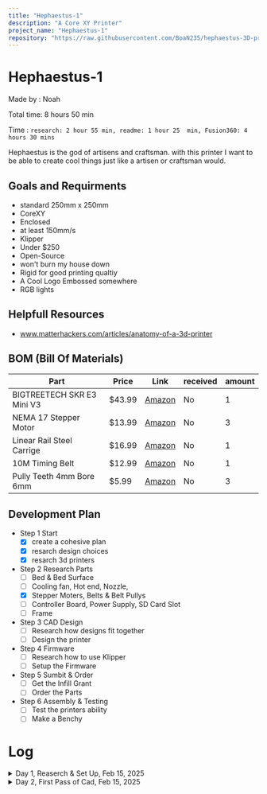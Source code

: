 ```yaml
---
title: "Hephaestus-1"
description: "A Core XY Printer"
project_name: "Hephaestus-1"
repository: "https://raw.githubusercontent.com/BoaN235/hephaestus-3D-printer/refs/heads/main/LOG.md"
---
```

# Hephaestus-1
Made by : Noah

Total time: 8 hours 50 min

Time : `research: 2 hour 55 min,
  readme: 1 hour 25  min, Fusion360: 4 hours 30 mins `

Hephaestus is the god of artisens and craftsman. with this printer I want to be able to create cool things just like a artisen or craftsman would.

## Goals and Requirments
- standard 250mm x 250mm
- CoreXY
- Enclosed
- at least 150mm/s
- Klipper
- Under $250
- Open-Source
- won't burn my house down
- Rigid for good printing qualtiy
- A Cool Logo Embossed somewhere
- RGB lights

## Helpfull Resources
- www.matterhackers.com/articles/anatomy-of-a-3d-printer

## BOM (Bill Of Materials) 
| Part                       | Price    | Link                                                                              | received | amount |
|----------------------------|----------|-----------------------------------------------------------------------------------|----------|--------|
| BIGTREETECH SKR E3 Mini V3 | $43.99     | [Amazon](https://www.amazon.com/BIGTREETECH-Control-TMC2209-Stepper-Upgrade/dp/B09LC34SCK?crid=W2IEEOBPTD2Q&dib=eyJ2IjoiMSJ9.oREwc4cixnNjyRT8KSgIvmfQLxXW2kwyvU-gqkBTuC6p7XnFI-3ipDJSwGVEIsx9TxF7p-Nyxb8Uh8VMmrpRzfOnXO01QdU6KfwnVil75fcBAfjWUjXnsaW6N4hYC3VScNHEP3sTmdlis47SQh4uYOfxoj590sAHLlpTuTJtgLNoUQw6xsbder_48m6K7lRDslPkIfK7Km-Ym6MoR4dLvgczlQazuIuOECl17SbgTSC9JY5APnOn-ghjTQA9ZlQx4yWU9Xx7XD5rPY5s0efVNJd0cLk_CT0SxqijH5s2WfQk3qr0iaW8biCUJfVC5Xbq5t0X0jkdKnjuRgcUAUkvaiM3Ii-ScJa1OsD3JU8nhlI._8BwwAVF5HgOOpRhFfdbnjqZBaFlCVKUZJQfPUq5uWI&dib_tag=se&keywords=BIGTREETECH%2BSKR%2BE3%2BMini%2BV3&qid=1739671535&s=industrial&sprefix=bigtreetech%2Bskr%2Be3%2Bmini%2Bv3%2Cindustrial%2C98&sr=1-1&th=1)   | No       | 1      |
| NEMA 17 Stepper Motor      | $13.99   | [Amazon](https://www.amazon.com/STEPPERONLINE-Stepper-Bipolar-Connector-compatible/dp/B00PNEQKC0?crid=28YIV9UWDOYVC&dib=eyJ2IjoiMSJ9.hN-9QQUUabt-Xybqh_2hedhFHPvK1pTVCd5uyreCUliuDJ2S5byqiO1IfSuqQUb14hasG3lyUkQQB0nDBA40L8HtAOZl_MAYQ4gSG002upd3nyfDDeX_z7mAkzbxI9xbnPEh4e)   | No       | 3      |
| Linear Rail Steel Carrige  | $16.99    | [Amazon](https://www.amazon.com/Linear-Stainless-Carriage-Printer-Machines/dp/B0D9D6BM4W?crid=1U4HVE0WN0XXH&dib=eyJ2IjoiMSJ9.0_J6e1kMLtfpfHVJRaul5GvTx-f9K4my0dPr2hkFv5MlR0_7q0G0iNmoXWWIoV96yzNk6gHnr5-TYxtl_3xU9gZi2w5sUq5lrIktkEg1tg3jcU-La1dx5-8Up4ubVHSt3lAWqcNElb4kYOTgXHjSfIGvRjSBWr8o-UntZSbR604b5Pk3StPRQrjmUKyWAjUPyt21uOvyNKMEQddteVH7fxqgVBDVmyYxIGnEDTclrfQ.5C6JxQYOdEWZTg9nEEya5ECkjuAXU23HSvFhejxe-FA&dib_tag=se&keywords=1%2Blinear%2Bguide%2B1%2Bcarriage%2B3D%2BPrinter%2Bpart%2BMGN7C%2BMGN9C%2BMGN12H%2BMGN15C%2Bminiature%2Blinear%2Brail%2Bslide%2B200mm&qid=1739670892&sprefix=1%2Blinear%2Bguide%2B1%2Bcarriage%2B3d%2Bprinter%2Bpart%2Bmgn7c%2Bmgn9c%2Bmgn12h%2Bmgn15c%2Bminiature%2Blinear%2Brail%2Bslide%2B200mm%2Caps%2C59&sr=8-3&th=1) | No | 1
| 10M Timing Belt | $12.99 | [Amazon](https://www.amazon.com/Upgrade-Non-Slip-Version-Printer-Printers/dp/B0CLFSNKV9?crid=F6YRS6W85F5T&dib=eyJ2IjoiMSJ9.Icd2I8efneqJfkqiZxZdTXVwDKog8Pb7OPVewfgdBuccPx0v97P8cuY3na1ewYBB9IUQ2by-f-OIQ5v5e_mraf2bYVBupNjQlfGLAZXvTpZyMy5sj53PJp8v_jq-IEHbL1cLJDGJtlE6qbK05UycxdTZMiuQKakiXF9i1OBenJFd_Wb9oYJkjEmq-4qKXIGY28_J-_CWPRdxRt2ckCgMPkJiBQ4MWcXWMy_AHap7K1HOoQw5bZtgItg62BD3zqecIl4DOqRi0VE1yR9WzPApa-T9n1U-CRlXt4jDgEA4J89WkTpS4IUdoO__1DjOzErO1rfJLTL7qdNyUWi3jJjeZquQgm6l0AuhPbGbhWNXtTM.yZJx-hKQrS1Zr-G689tmDanyZwGvpW45gLQr1pjYxD0&dib_tag=se&keywords=Belt%2Bfor%2B3d%2Bprinter&qid=1739671832&s=industrial&sprefix=belt%2Bfor%2B3d%2Bprinte%2Cindustrial%2C85&sr=1-5&th=1) | No | 1
| Pully Teeth 4mm Bore 6mm | $5.99 | [Amazon](https://www.amazon.com/WINSINN-Aluminum-Synchronous-Timing-Printer/dp/B07CXM1PP4?crid=33E6S9IJ81SKV&dib=eyJ2IjoiMSJ9.gvQ_LHP9h1Td42MvomH2_gC8ndFNdQysG5sjhRb2WsWmSJPImEuZo-NyVAg7VzjhAXiYjgng6TD-OiRyXQhJS6eWTVRSPbGjTo2X2bxH8-HFGb2am8bA5m8a2Cy8xa8niyrFNAlUMMoc1QjoiXHxaH_oxjEF-t01tI9Pik4dqfa5Bbh3ocGO553R0hrEKudnldufQuGXL8p1RI2fJncP2d86kc0pkEURnuPyTpm57mXWxkdihXg5vsFHm1wqyaXPVET67KzunwS_UrgIoson_3MOQh3Oy1K8AopVonVlk5UcxTvcGcRyUTjvVbTbCdaDouCdoSk_rm3lsTlv9qnsk_qVkxaOptEVB7cC6eNejfk.K7BPqlGJBYuFEErYl1th0I3KZqRWYz_wu-0w-ixNPfU&dib_tag=se&keywords=belt%2Bpulley%2Bwheels%2BTeeth&qid=1739672033&s=industrial&sprefix=belt%2Bpulley%2Bwheels%2Bteeth%2Cindustrial%2C58&sr=1-5&th=1) | No | 3


## Development Plan
- Step 1 Start
  - [x] create a cohesive plan 
  - [x] resarch design choices
  - [x] resarch 3d printers
- Step 2 Research Parts
  - [ ] Bed & Bed Surface
  - [ ] Cooling fan, Hot end, Nozzle, 
  - [x] Stepper Moters, Belts & Belt Pullys
  - [ ] Controller Board, Power Supply, SD Card Slot
  - [ ] Frame
- Step 3 CAD Design
  - [ ] Research how designs fit together
  - [ ] Design the printer
- Step 4 Firmware
  - [ ] Research how to use Klipper
  - [ ] Setup the Firmware
- Step 5 Sumbit & Order
  - [ ] Get the Infill Grant
  - [ ] Order the Parts
- Step 6 Assembly & Testing
  - [ ] Test the printers ability
  - [ ] Make a Benchy

# Log

<details>
<summary> Day 1, Reaserch & Set Up, Feb 15, 2025 </summary>

time: 2 hours 50 min

Total time: 2 hours 50 min

Time : `research: 1 hour 55 min,
  readme: 55 min, `

Description: 
- Researched how 3d printers work
- Started Development Plan
- chose a CoreXY Printer

I Made a Logo 
![HephaestusLogo](https://github.com/user-attachments/assets/252e0442-7e73-437f-b418-44befb7bb8f3)
</details>
<details>
<summary> Day 2, First Pass of Cad, Feb 15, 2025 </summary>
time: 6 hours

Total Time 8 hours 50 mins

Time : `research: 1 hour, readme: 30 mins, Fusion360: 4 hours 30 mins`

![image](https://github.com/user-attachments/assets/785138b0-0364-48ec-9edb-714a04c182a6)

Description: 
- Researched how 3d printers work
- Created the Cad model for the frame
- Started Cad model of the Carraige and Moters
- Made an Excel SpreadSheet
  
</details>
